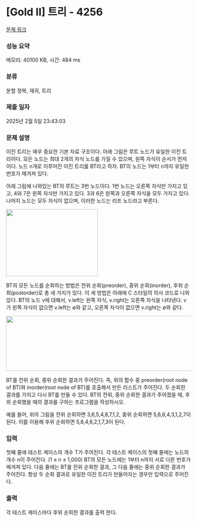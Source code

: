 # [Gold II] 트리 - 4256 

[문제 링크](https://www.acmicpc.net/problem/4256) 

### 성능 요약

메모리: 40100 KB, 시간: 484 ms

### 분류

분할 정복, 재귀, 트리

### 제출 일자

2025년 2월 5일 23:43:03

### 문제 설명

<p>이진 트리는 매우 중요한 기본 자료 구조이다. 아래 그림은 루트 노드가 유일한 이진 트리이다. 모든 노드는 최대 2개의 자식 노드를 가질 수 있으며, 왼쪽 자식이 순서가 먼저이다. 노드 n개로 이루어진 이진 트리를 BT라고 하자. BT의 노드는 1부터 n까지 유일한 번호가 매겨져 있다.</p>

<p>아래 그림에 나와있는 BT의 루트는 3번 노드이다. 1번 노드는 오른쪽 자식만 가지고 있고, 4와 7은 왼쪽 자식만 가지고 있다. 3과 6은 왼쪽과 오른쪽 자식을 모두 가지고 있다. 나머지 노드는 모두 자식이 없으며, 이러한 노드는 리프 노드라고 부른다.</p>

<p><img alt="" src="https://www.acmicpc.net/upload/images/tree(2).png" style="height:183px; width:250px"></p>

<p>BT의 모든 노드를 순회하는 방법은 전위 순회(preorder), 중위 순회(inorder), 후위 순회(postorder)로 총 세 가지가 있다. 이 세 방법은 아래에 C 스타일의 의사 코드로 나와 있다. BT의 노드 v에 대해서, v.left는 왼쪽 자식, v.right는 오른쪽 자식을 나타낸다. v가 왼쪽 자식이 없으면 v.left는 ∅와 같고, 오른쪽 자식이 없으면 v.right는 ∅와 같다.</p>

<p><img alt="" src="https://www.acmicpc.net/upload/images/treeorder.png" style="height:150px; width:683px"></p>

<p>BT를 전위 순회, 중위 순회한 결과가 주어진다. 즉, 위의 함수 중 preorder(root node of BT)와 inorder(root node of BT)를 호출해서 만든 리스트가 주어진다. 두 순회한 결과를 가지고 다시 BT를 만들 수 있다. BT의 전위, 중위 순회한 결과가 주어졌을 때, 후위 순회했을 때의 결과를 구하는 프로그램을 작성하시오.</p>

<p>예를 들어, 위의 그림을 전위 순회하면 3,6,5,4,8,7,1,2, 중위 순회하면 5,6,8,4,3,1,2,7이 된다. 이를 이용해 후위 순회하면 5,8,4,6,2,1,7,3이 된다.</p>

### 입력 

 <p>첫째 줄에 테스트 케이스의 개수 T가 주어진다. 각 테스트 케이스의 첫째 줄에는 노드의 개수 n이 주어진다. (1 ≤ n ≤ 1,000) BT의 모든 노드에는 1부터 n까지 서로 다른 번호가 매겨져 있다. 다음 줄에는 BT를 전위 순회한 결과, 그 다음 줄에는 중위 순회한 결과가 주어진다. 항상 두 순회 결과로 유일한 이진 트리가 만들어지는 경우만 입력으로 주어진다.</p>

### 출력 

 <p>각 테스트 케이스마다 후위 순회한 결과를 출력 한다.</p>

